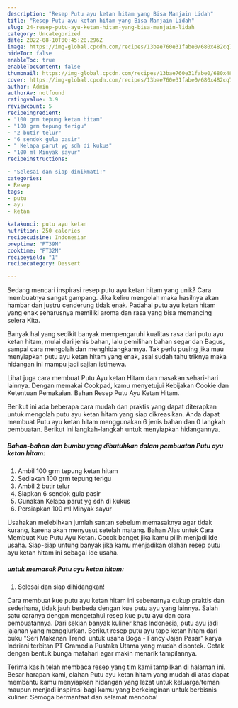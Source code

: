 ```yaml
---
description: "Resep Putu ayu ketan hitam yang Bisa Manjain Lidah"
title: "Resep Putu ayu ketan hitam yang Bisa Manjain Lidah"
slug: 24-resep-putu-ayu-ketan-hitam-yang-bisa-manjain-lidah
category: Uncategorized
date: 2022-08-10T00:45:20.296Z
image: https://img-global.cpcdn.com/recipes/13bae760e31fabe0/680x482cq70/putu-ayu-ketan-hitam-foto-resep-utama.jpg
hideToc: false
enableToc: true
enableTocContent: false
thumbnail: https://img-global.cpcdn.com/recipes/13bae760e31fabe0/680x482cq70/putu-ayu-ketan-hitam-foto-resep-utama.jpg
cover: https://img-global.cpcdn.com/recipes/13bae760e31fabe0/680x482cq70/putu-ayu-ketan-hitam-foto-resep-utama.jpg
author: Admin
authorAv: notfound
ratingvalue: 3.9
reviewcount: 5
recipeingredient:
- "100 grm tepung ketan hitam"
- "100 grm tepung terigu"
- "2 butir telur"
- "6 sendok gula pasir"
- " Kelapa parut yg sdh di kukus"
- "100 ml Minyak sayur"
recipeinstructions:

- "Selesai dan siap dinikmati!"
categories:
- Resep
tags:
- putu
- ayu
- ketan

katakunci: putu ayu ketan 
nutrition: 250 calories
recipecuisine: Indonesian
preptime: "PT39M"
cooktime: "PT32M"
recipeyield: "1"
recipecategory: Dessert

---
```





Sedang mencari inspirasi resep putu ayu ketan hitam yang unik? Cara membuatnya sangat gampang. Jika keliru mengolah maka hasilnya akan hambar dan justru cenderung tidak enak. Padahal putu ayu ketan hitam yang enak seharusnya memiliki aroma dan rasa yang bisa memancing selera Kita.





Banyak hal yang sedikit banyak mempengaruhi kualitas rasa dari putu ayu ketan hitam, mulai dari jenis bahan, lalu pemilihan bahan segar dan Bagus, sampai cara mengolah dan menghidangkannya. Tak perlu pusing jika mau menyiapkan putu ayu ketan hitam yang enak,      asal sudah tahu triknya maka hidangan ini mampu jadi sajian istimewa.














Lihat juga cara membuat Putu Ayu ketan Hitam dan masakan sehari-hari lainnya. Dengan memakai Cookpad, kamu menyetujui Kebijakan Cookie dan Ketentuan Pemakaian. Bahan Resep Putu Ayu Ketan Hitam.






Berikut ini ada beberapa cara mudah dan praktis yang dapat diterapkan untuk mengolah putu ayu ketan hitam yang siap dikreasikan. Anda dapat membuat Putu ayu ketan hitam menggunakan 6 jenis bahan dan 0 langkah pembuatan. Berikut ini langkah-langkah untuk menyiapkan hidangannya.

<!--inarticleads1-->

##### Bahan-bahan dan bumbu yang dibutuhkan dalam pembuatan Putu ayu ketan hitam:

1. Ambil 100 grm tepung ketan hitam
1. Sediakan 100 grm tepung terigu
1. Ambil 2 butir telur
1. Siapkan 6 sendok gula pasir
1. Gunakan  Kelapa parut yg sdh di kukus
1. Persiapkan 100 ml Minyak sayur


Usahakan melebihkan jumlah santan sebelum memasaknya agar tidak kurang, karena akan menyusut setelah matang. Bahan Alas untuk Cara Membuat Kue Putu Ayu Ketan. Cocok banget jika kamu pilih menjadi ide usaha. Siap-siap untung banyak jika kamu menjadikan olahan resep putu ayu ketan hitam ini sebagai ide usaha. 

<!--inarticleads2-->

#####  untuk memasak Putu ayu ketan hitam:


1. Selesai dan siap dihidangkan!

Cara membuat kue putu ayu ketan hitam ini sebenarnya cukup praktis dan sederhana, tidak jauh berbeda dengan kue putu ayu yang lainnya. Salah satu caranya dengan mengetahui resep kue putu ayu dan cara pembuatannya. Dari sekian banyak kuliner khas Indonesia, putu ayu jadi jajanan yang menggiurkan. Berikut resep putu ayu tape ketan hitam dari buku &#34;Seri Makanan Trendi untuk usaha Boga - Fancy Jajan Pasar&#34; karya Indriani terbitan PT Gramedia Pustaka Utama yang mudah disontek. Cetak dengan bentuk bunga matahari agar makin menarik tampilannya. 

Terima kasih telah membaca resep yang tim kami tampilkan di halaman ini. Besar harapan kami, olahan Putu ayu ketan hitam yang mudah di atas dapat membantu kamu menyiapkan hidangan yang lezat untuk keluarga/teman maupun menjadi inspirasi bagi kamu yang berkeinginan untuk berbisnis kuliner. Semoga bermanfaat dan selamat mencoba!
